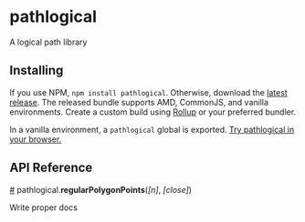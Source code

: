# pathlogical

A logical path library

## Installing

If you use NPM, `npm install pathlogical`. Otherwise, download the [latest release](https://github.com/aubergene/pathlogical/releases/latest). The released bundle supports AMD, CommonJS, and vanilla environments. Create a custom build using [Rollup](https://github.com/rollup/rollup) or your preferred bundler.

In a vanilla environment, a `pathlogical` global is exported. [Try pathlogical in your browser.](https://tonicdev.com/npm/pathlogical)

## API Reference

<a name="regularPolygonPoints" href="#regularPolygonPoints">#</a> pathlogical.<b>regularPolygonPoints</b>(<i>[n]</i>, <i>[close]</i>)

Write proper docs